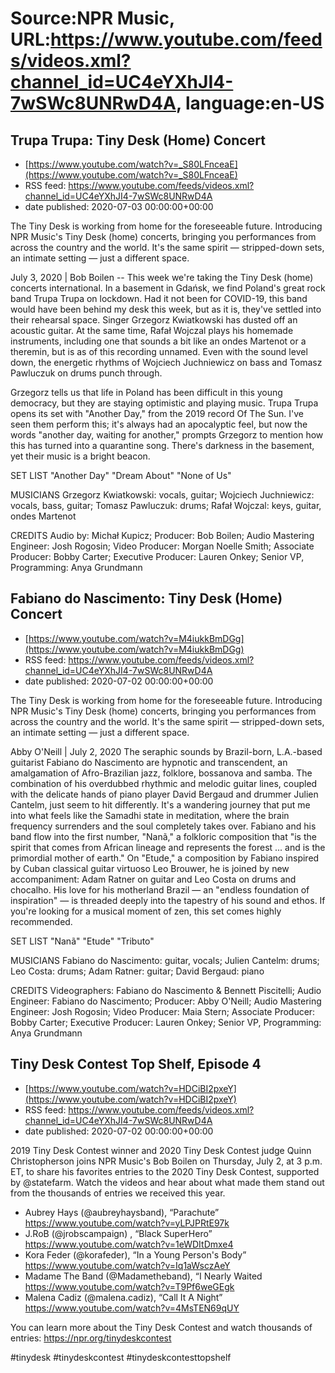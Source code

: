# Source:NPR Music, URL:https://www.youtube.com/feeds/videos.xml?channel_id=UC4eYXhJI4-7wSWc8UNRwD4A, language:en-US

## Trupa Trupa: Tiny Desk (Home) Concert
 - [https://www.youtube.com/watch?v=_S80LFnceaE](https://www.youtube.com/watch?v=_S80LFnceaE)
 - RSS feed: https://www.youtube.com/feeds/videos.xml?channel_id=UC4eYXhJI4-7wSWc8UNRwD4A
 - date published: 2020-07-03 00:00:00+00:00

The Tiny Desk is working from home for the foreseeable future. Introducing NPR Music's Tiny Desk (home) concerts, bringing you performances from across the country and the world. It's the same spirit — stripped-down sets, an intimate setting — just a different space.

July 3, 2020 | Bob Boilen -- This week we're taking the Tiny Desk (home) concerts international. In a basement in Gdańsk, we find Poland's great rock band Trupa Trupa on lockdown. Had it not been for COVID-19, this band would have been behind my desk this week, but as it is, they've settled into their rehearsal space. Singer Grzegorz Kwiatkowski has dusted off an acoustic guitar. At the same time, Rafał Wojczal plays his homemade instruments, including one that sounds a bit like an ondes Martenot or a theremin, but is as of this recording unnamed. Even with the sound level down, the energetic rhythms of Wojciech Juchniewicz on bass and Tomasz Pawluczuk on drums punch through.

Grzegorz tells us that life in Poland has been difficult in this young democracy, but they are staying optimistic and playing music. Trupa Trupa opens its set with "Another Day," from the 2019 record Of The Sun. I've seen them perform this; it's always had an apocalyptic feel, but now the words "another day, waiting for another," prompts Grzegorz to mention how this has turned into a quarantine song. There's darkness in the basement, yet their music is a bright beacon.

SET LIST
"Another Day"
"Dream About"
"None of Us"

MUSICIANS
Grzegorz Kwiatkowski: vocals, guitar; Wojciech Juchniewicz: vocals, bass, guitar; Tomasz Pawluczuk: drums; Rafał Wojczal: keys, guitar, ondes Martenot

CREDITS
Audio by: Michał Kupicz; Producer: Bob Boilen; Audio Mastering Engineer: Josh Rogosin; Video Producer: Morgan Noelle Smith; Associate Producer: Bobby Carter; Executive Producer: Lauren Onkey; Senior VP, Programming: Anya Grundmann

## Fabiano do Nascimento: Tiny Desk (Home) Concert
 - [https://www.youtube.com/watch?v=M4iukkBmDGg](https://www.youtube.com/watch?v=M4iukkBmDGg)
 - RSS feed: https://www.youtube.com/feeds/videos.xml?channel_id=UC4eYXhJI4-7wSWc8UNRwD4A
 - date published: 2020-07-02 00:00:00+00:00

The Tiny Desk is working from home for the foreseeable future. Introducing NPR Music's Tiny Desk (home) concerts, bringing you performances from across the country and the world. It's the same spirit — stripped-down sets, an intimate setting — just a different space.

Abby O'Neill | July 2, 2020
The seraphic sounds by Brazil-born, L.A.-based guitarist Fabiano do Nascimento are hypnotic and transcendent, an amalgamation of Afro-Brazilian jazz, folklore, bossanova and samba. The combination of his overdubbed rhythmic and melodic guitar lines, coupled with the delicate hands of piano player David Bergaud and drummer Julien Cantelm, just seem to hit differently. It's a wandering journey that put me into what feels like the Samadhi state in meditation, where the brain frequency surrenders and the soul completely takes over. Fabiano and his band flow into the first number, "Nanã," a folkloric composition that "is the spirit that comes from African lineage and represents the forest ... and is the primordial mother of earth." On "Etude," a composition by Fabiano inspired by Cuban classical guitar virtuoso Leo Brouwer, he is joined by new accompaniment: Adam Ratner on guitar and Leo Costa on drums and chocalho. His love for his motherland Brazil — an "endless foundation of inspiration" — is threaded deeply into the tapestry of his sound and ethos. If you're looking for a musical moment of zen, this set comes highly recommended.

SET LIST
"Nanã"
"Etude"
"Tributo"

MUSICIANS
Fabiano do Nascimento: guitar, vocals; Julien Cantelm: drums; Leo Costa: drums; Adam Ratner: guitar; David Bergaud: piano

CREDITS
Videographers: Fabiano do Nascimento & Bennett Piscitelli; Audio Engineer: Fabiano do Nascimento; Producer: Abby O'Neill; Audio Mastering Engineer: Josh Rogosin; Video Producer: Maia Stern; Associate Producer: Bobby Carter; Executive Producer: Lauren Onkey; Senior VP, Programming: Anya Grundmann

## Tiny Desk Contest Top Shelf, Episode 4
 - [https://www.youtube.com/watch?v=HDCiBI2pxeY](https://www.youtube.com/watch?v=HDCiBI2pxeY)
 - RSS feed: https://www.youtube.com/feeds/videos.xml?channel_id=UC4eYXhJI4-7wSWc8UNRwD4A
 - date published: 2020-07-02 00:00:00+00:00

2019 Tiny Desk Contest winner and 2020 Tiny Desk Contest judge Quinn Christopherson joins NPR Music's Bob Boilen on Thursday, July 2, at 3 p.m. ET, to share his favorites entries to the 2020 Tiny Desk Contest, supported by @statefarm. Watch the videos and hear about what made them stand out from the thousands of entries we received this year. 

- Aubrey Hays (@aubreyhaysband), “Parachute” https://www.youtube.com/watch?v=yLPJPRtE97k
- J.RoB (@jrobscampaign) , “Black SuperHero” https://www.youtube.com/watch?v=1eWDItDmxe4
- Kora Feder (@korafeder), “In a Young Person's Body”  https://www.youtube.com/watch?v=Iq1aWsczAeY
- Madame The Band (@Madametheband), “I Nearly Waited https://www.youtube.com/watch?v=T9Pf6weGEgk
- Malena Cadiz (@malena.cadiz), “Call It A Night” https://www.youtube.com/watch?v=4MsTEN69qUY

You can learn more about the Tiny Desk Contest and watch thousands of entries: https://npr.org/tinydeskcontest

#tinydesk #tinydeskcontest #tinydeskcontesttopshelf

